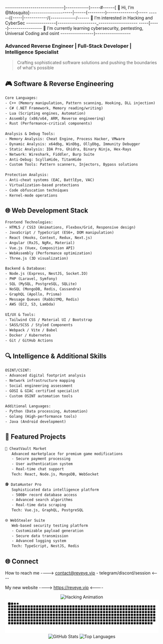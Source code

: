 
------------------------------]------------)-----#------[ 👋 Hi, I’m @Mosquito]----------------------|------{---------}---------------(-----
------({-----|------\------/{-------------/------ 👀 I’m interested in Hacking and CyberSec ---------------{--------------------_---------------\-----
-----[-----)----------------- 🌱 I’m currently learning cybersecurity, pentesting, Universal Coding and osint -----------------}------------------

### Advanced Reverse Engineer | Full-Stack Developer | Intelligence Specialist

> Crafting sophisticated software solutions and pushing the boundaries of what's possible

## 🎮 Software & Reverse Engineering
```txt
Core Languages:
- C++ (Memory manipulation, Pattern scanning, Hooking, DLL injection)
- C# (.NET Framework, Memory reading/writing)
- Lua (Scripting engines, Automation)
- Assembly (x86/x64, ARM, Reverse engineering)
- Rust (Performance-critical components)

Analysis & Debug Tools:
- Memory Analysis: Cheat Engine, Process Hacker, VMware
- Dynamic Analysis: x64dbg, WinDbg, OllyDbg, Immunity Debugger
- Static Analysis: IDA Pro, Ghidra, Binary Ninja, Hex-Rays
- Network: Wireshark, Fiddler, Burp Suite
- Anti-Debug: ScyllaHide, TitanHide
- Custom Tools: Pattern scanners, Injectors, Bypass solutions

Protection Analysis:
- Anti-cheat systems (EAC, BattlEye, VAC)
- Virtualization-based protections
- Code obfuscation techniques
- Kernel-mode operations
```

## 🌐 Web Development Stack
```txt
Frontend Technologies:
- HTML5 / CSS3 (Animations, Flexbox/Grid, Responsive design)
- JavaScript / TypeScript (ES6+, DOM manipulation)
- React (Hooks, Context, Redux, Next.js)
- Angular (RxJS, NgRx, Material)
- Vue.js (Vuex, Composition API)
- WebAssembly (Performance optimization)
- Three.js (3D visualization)

Backend & Database:
- Node.js (Express, NestJS, Socket.IO)
- PHP (Laravel, Symfony)
- SQL (MySQL, PostgreSQL, SQLite)
- NoSQL (MongoDB, Redis, Cassandra)
- GraphQL (Apollo, Prisma)
- Message Queues (RabbitMQ, Redis)
- AWS (EC2, S3, Lambda)

UI/UX & Tools:
- Tailwind CSS / Material UI / Bootstrap
- SASS/SCSS / Styled Components
- Webpack / Vite / Babel
- Docker / Kubernetes
- Git / GitHub Actions
```

## 🔍 Intelligence & Additional Skills
```txt
OSINT/CSINT:
- Advanced digital footprint analysis
- Network infrastructure mapping
- Social engineering assessment
- GOSI & GIAC certified specialist
- Custom OSINT automation tools

Additional Languages:
- Python (Data processing, Automation)
- Golang (High-performance tools)
- Java (Android development)
```

## 🚀 Featured Projects
```txt
🎯 CheatVault Market
   Advanced marketplace for premium game modifications
   - Secure payment processing
   - User authentication system
   - Real-time chat support
   Tech: React, Node.js, MongoDB, WebSocket

🕵️ DataHunter Pro
   Sophisticated data intelligence platform
   - 500B+ record database access
   - Advanced search algorithms
   - Real-time data scraping
   Tech: Vue.js, GraphQL, PostgreSQL

🌐 WebStealer Suite
   Web-based security testing platform
   - Customizable payload generation
   - Secure data transmission
   - Advanced logging system
   Tech: TypeScript, NestJS, Redis
```

## 🌐 Connect

How to reach me ----> contact@reveye.vip - telegram/discord/session <----

My new website ----> https://reveye.vip <----

<div align="center">
  <img src="https://readme-typing-svg.demolab.com?font=JetBrains+Mono&size=16&duration=3000&pause=1000&color=58A6FF&background=0D111700&center=true&vCenter=true&multiline=true&width=500&height=150&lines=Initializing+advanced+scanning...;Loading+custom+modules...;Bypassing+security+layers...;System+compromised+successfully!" alt="Hacking Animation">
</div>

<div align="center">
  <img src="https://github.com/Platane/snk/raw/output/github-contribution-grid-snake-dark.svg" alt="Snake Animation" />
</div>

<div align="center">
  <img src="https://github-readme-stats.vercel.app/api?username=Mosquito1337&show_icons=true&theme=radical&hide_border=true&bg_color=0d1117&title_color=58a6ff&icon_color=0a84ff&text_color=58a6ff" alt="GitHub Stats">
  <img src="https://github-readme-stats.vercel.app/api/top-langs/?username=Mosquito1337&layout=compact&theme=radical&bg_color=0d1117&title_color=58a6ff&hide_border=true&text_color=58a6ff" alt="Top Languages">
</div>

